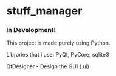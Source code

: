 stuff_manager
=============


### In Development!

This project is made purely using Python.

Libraries that i use: PyQt, PyCore, sqlite3

QtDesigner - Design the GUI (.ui)

